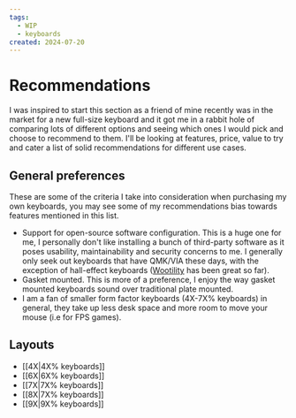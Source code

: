 ```yaml
---
tags:
  - WIP
  - keyboards
created: 2024-07-20
---
```


# Recommendations

I was inspired to start this section as a friend of mine recently was in the market for a new full-size keyboard and it got me in a rabbit hole of comparing lots of different options and seeing which ones I would pick and choose to recommend to them. I'll be looking at features, price, value to try and cater a list of solid recommendations for different use cases.

## General preferences

These are some of the criteria I take into consideration when purchasing my own keyboards, you may see some of my recommendations bias towards features mentioned in this list.

- Support for open-source software configuration. This is a huge one for me, I personally don't like installing a bunch of third-party software as it poses usability, maintainability and security concerns to me. I generally only seek out keyboards that have QMK/VIA these days, with the exception of hall-effect keyboards ([Wootility](https://wootility.io/) has been great so far).
- Gasket mounted. This is more of a preference, I enjoy the way gasket mounted keyboards sound over traditional plate mounted.
- I am a fan of smaller form factor keyboards (4X-7X% keyboards) in general, they take up less desk space and more room to move your mouse (i.e for FPS games).

## Layouts

- [[4X|4X% keyboards]]
- [[6X|6X% keyboards]]
- [[7X|7X% keyboards]]
- [[8X|7X% keyboards]]
- [[9X|9X% keyboards]]
